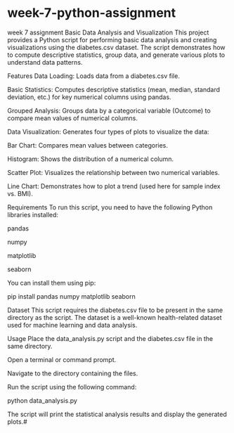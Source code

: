 # week-7-python-assignment
week 7 assignment
Basic Data Analysis and Visualization
This project provides a Python script for performing basic data analysis and creating visualizations using the diabetes.csv dataset. The script demonstrates how to compute descriptive statistics, group data, and generate various plots to understand data patterns.

Features
Data Loading: Loads data from a diabetes.csv file.

Basic Statistics: Computes descriptive statistics (mean, median, standard deviation, etc.) for key numerical columns using pandas.

Grouped Analysis: Groups data by a categorical variable (Outcome) to compare mean values of numerical columns.

Data Visualization: Generates four types of plots to visualize the data:

Bar Chart: Compares mean values between categories.

Histogram: Shows the distribution of a numerical column.

Scatter Plot: Visualizes the relationship between two numerical variables.

Line Chart: Demonstrates how to plot a trend (used here for sample index vs. BMI).

Requirements
To run this script, you need to have the following Python libraries installed:

pandas

numpy

matplotlib

seaborn

You can install them using pip:

pip install pandas numpy matplotlib seaborn

Dataset
This script requires the diabetes.csv file to be present in the same directory as the script. The dataset is a well-known health-related dataset used for machine learning and data analysis.

Usage
Place the data_analysis.py script and the diabetes.csv file in the same directory.

Open a terminal or command prompt.

Navigate to the directory containing the files.

Run the script using the following command:

python data_analysis.py

The script will print the statistical analysis results and display the generated plots.#
